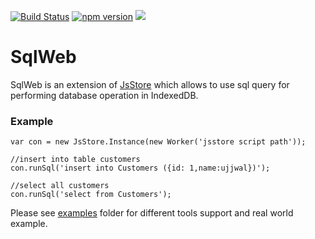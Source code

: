 [![Build Status](https://travis-ci.org/ujjwalguptaofficial/sqlweb.svg?branch=master)](https://travis-ci.org/ujjwalguptaofficial/sqlweb)
[![npm version](https://badge.fury.io/js/sqlweb.svg)](https://badge.fury.io/js/sqlweb)
[![](https://data.jsdelivr.com/v1/package/npm/sqlweb/badge)](https://www.jsdelivr.com/package/npm/sqlweb)

# SqlWeb

SqlWeb is an extension of [JsStore](http://jsstore.net/) which allows to use sql query for performing database operation in IndexedDB.

### Example

```
var con = new JsStore.Instance(new Worker('jsstore script path'));

//insert into table customers
con.runSql('insert into Customers ({id: 1,name:ujjwal})');

//select all customers
con.runSql('select from Customers');

```

Please see [examples](https://github.com/ujjwalguptaofficial/sqlweb/tree/master/examples) folder for different tools support and real world example.